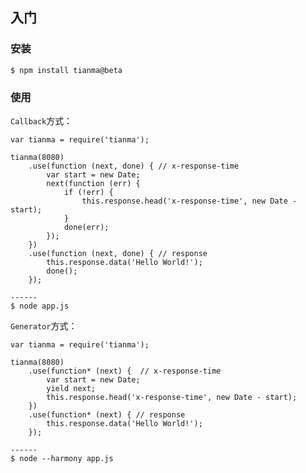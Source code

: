 入门
-------------------

### 安装

	$ npm install tianma@beta

### 使用

`Callback`方式：

	var tianma = require('tianma');
	
	tianma(8080)
		.use(function (next, done) { // x-response-time
			var start = new Date;
			next(function (err) {
				if (!err) {
					this.response.head('x-response-time', new Date - start);
				}
				done(err);
			});
		})
		.use(function (next, done) { // response
			this.response.data('Hello World!');
			done();
		});
		
	------
	$ node app.js
	
`Generator`方式：

	var tianma = require('tianma');
	
	tianma(8080)
		.use(function* (next) {  // x-response-time
			var start = new Date;
			yield next;
			this.response.head('x-response-time', new Date - start);
		})
		.use(function* (next) { // response
			this.response.data('Hello World!');
		});
		
	------
	$ node --harmony app.js
